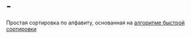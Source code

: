 # -
Простая сортировка по алфавиту, основанная на [алгоритме быстрой сортировки](https://habr.com/ru/company/otus/blog/524948/)
